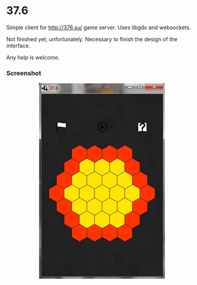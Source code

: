 # 37.6

Simple client for http://376.su/ game server. 
Uses libgdx and websockets.

Not finished yet, unfortunately. Necessary to finish the design of the interface.

Any help is welcome.

### Screenshot

<p align="center">
<img src="https://github.com/sergey-rubtsov/client37/blob/master/screenshot37.6.jpg" alt="Screenshot"/>
</p>